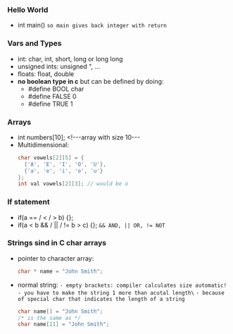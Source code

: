 ### Hello World
  - int main() `so main gives back integer with return`

### Vars and Types
  - int: char, int, short, long or long long
  - unsigned ints: unsigned ", ...
  - floats: float, double
  - **no boolean type in c** but can be defined by doing:
    - #define BOOL char
    - #define FALSE 0
    - #define TRUE 1

### Arrays
  - int numbers[10]; <!---array with size 10---
  - Multidimensional:
    ```c
    char vowels[2][5] = {
      {'A', 'E', 'I', 'O', 'U'},
      {'a', 'e', 'i', 'o', 'u'}
    };
    int val vowels[2][3]; // would be o
    ```
### If statement
  - if(a == / < / > b) {};
  - if(a < b && / || / != b > c) {}; `&& AND, || OR, != NOT`

### Strings sind in C char arrays
  - pointer to character array: <!---string only usable for reading--->
    ```c
    char * name = "John Smith";
    ```
  - normal string: 
    `- empty brackets: compiler calculates size automatic!`\
    `- you have to make the string 1 more than acutal length\`
    `- because of special char that indicates the length of a string`
    
    ```c
    char name[] = "John Smith";
    /* is the same as */
    char name[11] = "John Smith";
    ```